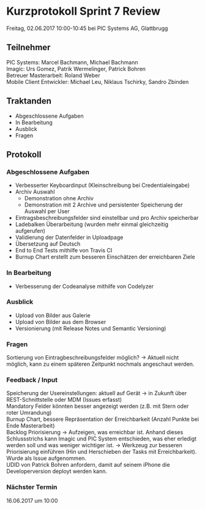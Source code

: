 # Kurzprotokoll Sprint 7 Review

Freitag, 02.06.2017 10:00-10:45 bei PIC Systems AG, Glattbrugg

## Teilnehmer

PIC Systems: Marcel Bachmann, Michael Bachmann  
Imagic: Urs Gomez, Patrik Wermelinger, Patrick Bohren  
Betreuer Masterarbeit: Roland Weber  
Mobile Client Entwickler: Michael Leu, Niklaus Tschirky, Sandro Zbinden

## Traktanden
- Abgeschlossene Aufgaben
- In Bearbeitung
- Ausblick
- Fragen

## Protokoll

### Abgeschlossene Aufgaben
- Verbesserter Keyboardinput (Kleinschreibung bei Credentialeingabe)
- Archiv Auswahl 
	- Demonstration ohne Archiv
	- Demonstration mit 2 Archive und persistenter Speicherung der Auswahl per User
- Eintragsbeschreibungsfelder sind einstellbar und pro Archiv speicherbar
- Ladebalken Überarbeitung (wurden mehr einmal gleichzeitig aufgerufen)
- Validierung der Datenfelder in Uploadpage
- Übersetzung auf Deutsch
- End to End Tests mithilfe von Travis CI
- Burnup Chart erstellt zum besseren Einschätzen der erreichbaren Ziele

### In Bearbeitung
- Verbesserung der Codeanalyse mithilfe von Codelyzer

### Ausblick
- Upload von Bilder aus Galerie
- Upload von Bilder aus dem Browser
- Versionierung (mit Release Notes und Semantic Versioning)

### Fragen
Sortierung von Eintragbeschreibungsfelder möglich? → Aktuell nicht möglich, kann zu einem späteren Zeitpunkt nochmals angeschaut werden.

### Feedback / Input
Speicherung der Usereinstellungen: aktuell auf Gerät → in Zukunft über REST-Schnittstelle oder MDM (Issues erfasst)  
Mandatory Felder könnten besser angezeigt werden (z.B. mit Stern oder roter Umrandung)  
Burnup Chart, bessere Repräsentation der Erreichbarkeit (Anzahl Punkte bei Ende Masterarbeit)  
Backlog Priorisierung → Aufzeigen, was erreichbar ist. Anhand dieses Schlussstrichs kann Imagic und PIC System entschieden, was eher erledigt werden soll und was weniger wichtiger ist. → Werkzeug zur besseren Priorisierung einführen (Hin und Herschieben der Tasks mit Erreichbarkeit). Wurde als Issue aufgenommen.  
UDID von Patrick Bohren anfordern, damit auf seinem iPhone die Developerversion deployt werden kann.
### Nächster Termin
16.06.2017 um 10:00
